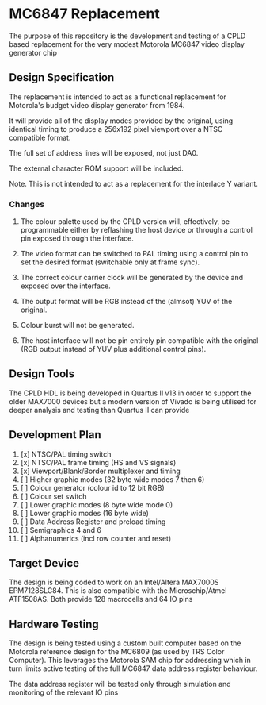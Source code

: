# MC6847 Replacement #

The purpose of this repository is the development and testing
of a CPLD based replacement for the very modest Motorola MC6847
video display generator chip

## Design Specification ##

The replacement is intended to act as a functional replacement
for Motorola's budget video display generator from 1984.

It will provide all of the display modes provided by the original,
using identical timing to produce a 256x192 pixel viewport over a
NTSC compatible format.

The full set of address lines will be exposed, not just DA0.

The external character ROM support will be included.

Note. This is not intended to act as a replacement for the 
interlace Y variant.

### Changes ###

1. The colour palette used by the CPLD version will, effectively,
be programmable either by reflashing the host device or through
a control pin exposed through the interface.

2. The video format can be switched to PAL timing using a
control pin to set the desired format (switchable only at
frame sync).

3. The correct colour carrier clock will be generated by the
device and exposed over the interface.

4. The output format will be RGB instead of the (almsot) YUV
of the original.

5. Colour burst will not be generated.

6. The host interface will not be pin entirely pin compatible
with the original (RGB output instead of YUV plus additional
control pins).

## Design Tools ##

The CPLD HDL is being developed in Quartus II v13 in order
to support the older MAX7000 devices but a modern version
of Vivado is being utilised for deeper analysis and testing
than Quartus II can provide

## Development Plan ##

1. [x] NTSC/PAL timing switch
2. [x] NTSC/PAL frame timing (HS and VS signals)
3. [x] Viewport/Blank/Border multiplexer and timing
4. [ ] Higher graphic modes (32 byte wide modes 7 then 6)
5. [ ] Colour generator (colour id to 12 bit RGB)
6. [ ] Colour set switch
7. [ ] Lower graphic modes (8 byte wide mode 0)
8. [ ] Lower graphic modes (16 byte wide)
9. [ ] Data Address Register and preload timing
10. [ ] Semigraphics 4 and 6
11. [ ] Alphanumerics (incl row counter and reset)

## Target Device ##

The design is being coded to work on an Intel/Altera 
MAX7000S EPM7128SLC84. This is also compatible with 
the Microschip/Atmel ATF1508AS. Both provide 128 
macrocells and 64 IO pins

## Hardware Testing ##

The design is being tested using a custom built
computer based on the Motorola reference design
for the MC6809 (as used by TRS Color Computer).
This leverages the Motorola SAM chip for addressing
which in turn limits active testing of the full
MC6847 data address register behaviour.

The data address register will be tested only
through simulation and monitoring of the relevant
IO pins

